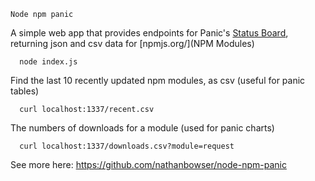 `Node npm panic`

A simple web app that provides endpoints for Panic's [Status Board](http://panic.com/statusboard/), returning json and csv data for [npmjs.org/](NPM Modules)

```
  node index.js
```

Find the last 10 recently updated npm modules, as csv (useful for panic tables)

```
  curl localhost:1337/recent.csv
```

The numbers of downloads for a module (used for panic charts)

```
  curl localhost:1337/downloads.csv?module=request
```


See more here: https://github.com/nathanbowser/node-npm-panic
